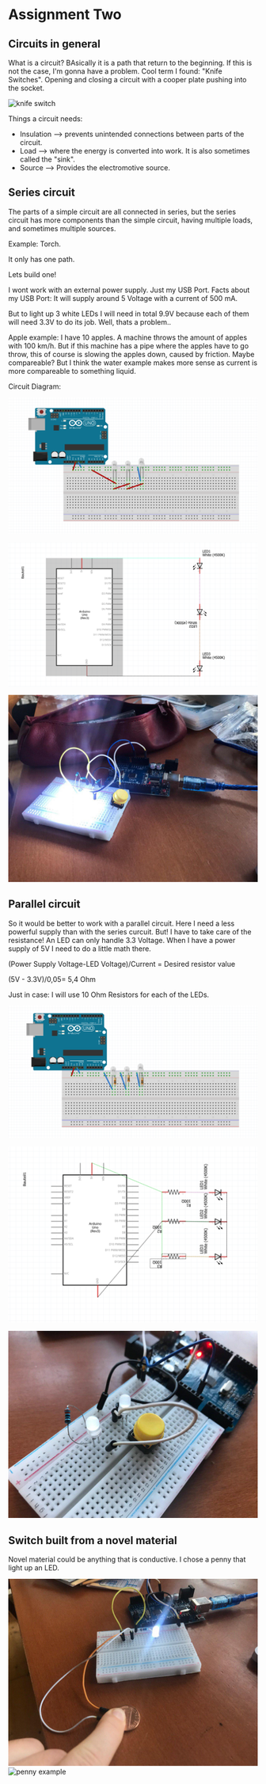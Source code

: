 # Assignment Two

## Circuits in general

What is a circuit? BAsically it is a path that return to the beginning. If this is not the case, I'm gonna have a problem.
Cool term I found: "Knife Switches". Opening and closing a circuit with a cooper plate pushing into the socket.

![knife switch](https://external-content.duckduckgo.com/iu/?u=http%3A%2F%2Fimg1.etsystatic.com%2F000%2F0%2F5243317%2Fil_fullxfull.286022649.jpg&f=1&nofb=1)

Things a circuit needs:
- Insulation --> prevents unintended connections between parts of the circuit.
- Load --> where the energy is converted into work. It is also sometimes called the "sink".
- Source --> Provides the electromotive source.

## Series circuit

The parts of a simple circuit are all connected in series, but the series circuit has more components than the simple circuit, having multiple loads, and sometimes multiple sources.

Example: Torch.

It only has one path.  

Lets build one!

I wont work with an external power supply. Just my USB Port.
Facts about my USB Port: It will supply around 5 Voltage with a current of 500 mA.

But to light up 3 white LEDs I will need in total 9.9V because each of them will need 3.3V to do its job.
Well, thats a problem..

Apple example: I have 10 apples. A machine throws the amount of apples with 100 km/h. But if this machine has a pipe where the apples have to go throw, this of course is slowing the apples down, caused by friction. Maybe compareable? But I think the water example makes more sense as current is more compareable to something liquid.

Circuit Diagram:

![series Circuit sketch](https://github.com/TTropschuh/ElectronicsWithPhil/blob/master/sketch_series_circuit.PNG)

![series Circuit diagram](https://github.com/TTropschuh/ElectronicsWithPhil/blob/master/schaltplan_series_circuit.PNG)

![Series Circuit in real](https://raw.githubusercontent.com/TTropschuh/ElectronicsWithPhil/master/photo_2019-11-03_11-25-05.jpg)

## Parallel circuit

So it would be better to work with a parallel circuit. Here I need a less powerful supply than with the series curcuit. But! I have to take care of the resistance! An LED can only handle 3.3 Voltage. When I have a power supply of 5V I need to do a little math there.

(Power Supply Voltage-LED Voltage)/Current = Desired resistor value

(5V - 3.3V)/0,05= 5,4 Ohm

Just in case: I will use 10 Ohm Resistors for each of the LEDs.

![parallel Circuit sketch](https://github.com/TTropschuh/ElectronicsWithPhil/blob/master/sketch_parallel_circuit.PNG)

![parallel Circuit diagram](https://github.com/TTropschuh/ElectronicsWithPhil/blob/master/Schaltplan_parallel_circuit.PNG)


![parallel Circuit in real](https://raw.githubusercontent.com/TTropschuh/ElectronicsWithPhil/master/photo_2019-11-03_11-26-27.jpg)



## Switch built from a novel material

Novel material could be anything that is conductive. I chose a penny that light up an LED.

![penny example](https://github.com/TTropschuh/ElectronicsWithPhil/blob/master/penny_example.jpg)
![penny example](https://github.com/TTropschuh/ElectronicsWithPhil/blob/master/penny_sketch.jpg)
